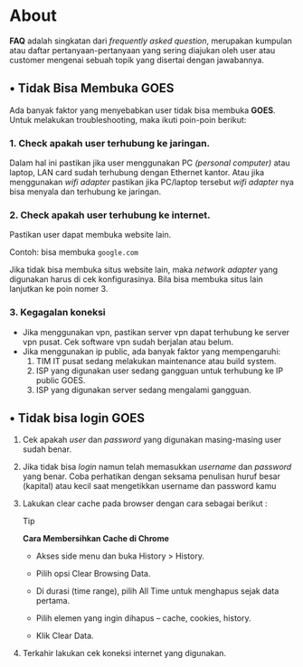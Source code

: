 # About 

**FAQ** adalah singkatan dari *frequently asked question*, merupakan kumpulan atau daftar pertanyaan-pertanyaan yang sering diajukan oleh user atau customer mengenai sebuah topik yang disertai dengan jawabannya.


## • Tidak Bisa Membuka GOES

Ada banyak faktor yang menyebabkan user tidak bisa membuka **GOES**. Untuk melakukan troubleshooting, maka ikuti poin-poin berikut:

### 1. **Check apakah user terhubung ke jaringan.**

Dalam hal ini pastikan jika user menggunakan PC *(personal computer)* atau laptop, LAN card sudah terhubung dengan Ethernet kantor. Atau jika menggunakan *wifi adapter* pastikan jika PC/laptop tersebut *wifi adapter* nya bisa  menyala dan terhubung ke jaringan.

### 2. **Check apakah user terhubung ke internet.**

Pastikan user dapat membuka website lain.

Contoh: bisa membuka `google.com`

Jika tidak bisa membuka situs website lain, maka *network adapter* yang digunakan harus di cek konfigurasinya. Bila bisa membuka situs lain lanjutkan ke poin nomer 3.

### 3. **Kegagalan koneksi**
 - Jika menggunakan vpn, pastikan server vpn dapat terhubung ke server vpn pusat. Cek software vpn sudah berjalan atau belum.
 - Jika menggunakan ip public, ada banyak faktor yang mempengaruhi:
    1. TIM IT pusat sedang melakukan maintenance atau build system.
    2. ISP yang digunakan user sedang gangguan untuk terhubung ke IP public GOES.
    3. ISP yang digunakan server sedang mengalami gangguan.


## • Tidak bisa login GOES

1. Cek apakah *user* dan *password* yang digunakan masing-masing user sudah benar.
2. Jika tidak bisa *login* namun telah memasukkan *username* dan *password* yang benar. Coba perhatikan dengan seksama penulisan huruf besar (kapital) atau kecil saat mengetikkan username dan password kamu
3. Lakukan clear cache pada browser dengan cara sebagai berikut :
   > [!TIP]
   > **Cara Membersihkan Cache di Chrome** 
   >
   > * Akses side menu dan buka History > History.
   > 
   > * Pilih opsi Clear Browsing Data.
   > * Di durasi (time range), pilih All Time untuk menghapus sejak data pertama.
   > * Pilih elemen yang ingin dihapus – cache, cookies, history.
   > * Klik Clear Data.

4. Terkahir lakukan cek koneksi internet yang digunakan.